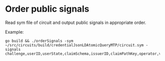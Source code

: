 # Order public signals

Read sym file of circuit and output public signals in appropriate order.

Example: 
```shell
go build && ./orderSignals -sym ~/src/circuits/build/credentialJsonLDAtomicQueryMTP/circuit.sym -signals challenge,userID,userState,claimSchema,issuerID,claimPathKey,operator,value,timestamp
```
